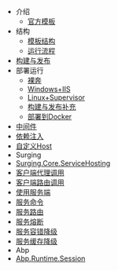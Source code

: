 - 介绍
	- [官方模板](/官方模板.md)
- 结构
    - [模板结构](/模板结构.md)
    - [运行流程](/运行流程.md)
- [构建与发布](/构建与发布.md)
- 部署运行
    - [裸奔](裸奔.md)
    - [Windows+IIS](/Windows+IIS.md)
    - [Linux+Supervisor](/Linux+Supervisor.md)
    - [构建与发布补充](/构建与发布补充.md)
    - [部署到Docker](/部署到docker.md)
- [中间件](/中间件.md)
- [依赖注入](/依赖关系注入.md)
- [自定义Host](/自定义Host.md)
- Surging
 - [Surging.Core.ServiceHosting](surging/ServiceHosting.md)
 - [客户端代理调用](surging/客户端代理调用.md)
 - [客户端路由调用](surging/客户端路由调用.md)
 - [使用服务端](surging/使用服务端.md)
 - [服务命令](surging/服务命令.md)
 - [服务路由](surging/服务路由.md)
 - [服务熔断](surging/服务熔断.md)
 - [服务容错降级](surging/服务容错降级.md)
 - [服务缓存降级](surging/服务缓存降级.md)
- Abp
 - [Abp.Runtime.Session](abp/Abp.Runtime.Session.md)